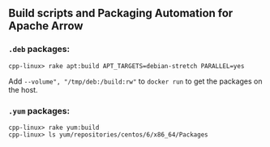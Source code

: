 <!---
  Licensed to the Apache Software Foundation (ASF) under one
  or more contributor license agreements.  See the NOTICE file
  distributed with this work for additional information
  regarding copyright ownership.  The ASF licenses this file
  to you under the Apache License, Version 2.0 (the
  "License"); you may not use this file except in compliance
  with the License.  You may obtain a copy of the License at

    http://www.apache.org/licenses/LICENSE-2.0

  Unless required by applicable law or agreed to in writing,
  software distributed under the License is distributed on an
  "AS IS" BASIS, WITHOUT WARRANTIES OR CONDITIONS OF ANY
  KIND, either express or implied.  See the License for the
  specific language governing permissions and limitations
  under the License.
-->

## Build scripts and Packaging Automation for Apache Arrow

### `.deb` packages:

    cpp-linux> rake apt:build APT_TARGETS=debian-stretch PARALLEL=yes

Add `--volume", "/tmp/deb:/build:rw"` to `docker run` to get the
packages on the host.

### `.yum` packages:

    cpp-linux> rake yum:build
    cpp-linux> ls yum/repositories/centos/6/x86_64/Packages
